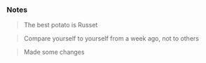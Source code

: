 ### Notes

> The best potato is Russet

> Compare yourself to yourself from a week ago, not to others

> Made some changes